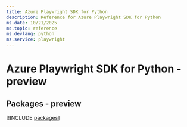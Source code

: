 ```yaml
---
title: Azure Playwright SDK for Python
description: Reference for Azure Playwright SDK for Python
ms.date: 10/21/2025
ms.topic: reference
ms.devlang: python
ms.service: playwright
---
```

# Azure Playwright SDK for Python - preview
## Packages - preview
[!INCLUDE [packages](playwright-index.md)]